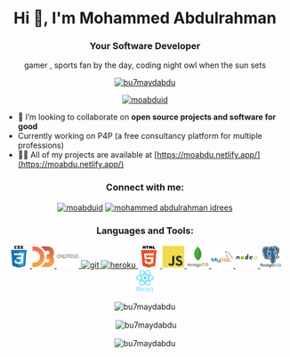 <h1 align="center">Hi 👋, I'm Mohammed Abdulrahman</h1>
<h3 align="center">Your Software Developer</h3>
<p align="center">gamer , sports fan by the day,
coding night owl when the sun sets</p>

<p align="center"> <a href="https://github.com/ryo-ma/github-profile-trophy"><img src="https://github-profile-trophy.vercel.app/?username=bu7maydabdu" alt="bu7maydabdu" /></a> </p>

<p align="center"> <a href="https://twitter.com/moabduid" target="blank"><img src="https://img.shields.io/twitter/follow/moabduid?logo=twitter&style=for-the-badge" alt="moabduid" /></a> </p>


- 👯 I’m looking to collaborate on **open source projects and software for good**
- Currently working on P4P (a free consultancy platform for multiple professions)
- 👨‍💻 All of my projects are available at [https://moabdu.netlify.app/](https://moabdu.netlify.app/)


<!-- - 📄 Know about my experiences [https://docs.google.com/document/d/1rwXJi81U75puKjoWVsdK39pHEi--Wpzl/edit](https://docs.google.com/document/d/1rwXJi81U75puKjoWVsdK39pHEi--Wpzl/edit) -->

<h3 align="center">Connect with me:</h3>
<p align="center">
<a href="https://twitter.com/moabduid" target="blank"><img align="center" src="https://raw.githubusercontent.com/rahuldkjain/github-profile-readme-generator/master/src/images/icons/Social/twitter.svg" alt="moabduid" height="30" width="40" /></a>
<a href="https://www.linkedin.com/in/mohammed-abdulrahman-idrees-1877b11b8/?locale=en_US" target="blank"><img align="center" src="https://raw.githubusercontent.com/rahuldkjain/github-profile-readme-generator/master/src/images/icons/Social/linked-in-alt.svg" alt="mohammed abdulrahman idrees" height="30" width="40" /></a>
</p>

<h3 align="center">Languages and Tools:</h3>
<p align="center"> <a href="https://www.w3schools.com/css/" target="_blank" rel="noreferrer"> <img src="https://raw.githubusercontent.com/devicons/devicon/master/icons/css3/css3-original-wordmark.svg" alt="css3" width="40" height="40"/> </a> <a href="https://d3js.org/" target="_blank" rel="noreferrer"> <img src="https://raw.githubusercontent.com/devicons/devicon/master/icons/d3js/d3js-original.svg" alt="d3js" width="40" height="40"/> </a> <a href="https://expressjs.com" target="_blank" rel="noreferrer"> <img src="https://raw.githubusercontent.com/devicons/devicon/master/icons/express/express-original-wordmark.svg" alt="express" width="40" height="40"/> </a>  <a href="https://git-scm.com/" target="_blank" rel="noreferrer"> <img src="https://www.vectorlogo.zone/logos/git-scm/git-scm-icon.svg" alt="git" width="40" height="40"/> </a> <a href="https://heroku.com" target="_blank" rel="noreferrer"> <img src="https://www.vectorlogo.zone/logos/heroku/heroku-icon.svg" alt="heroku" width="40" height="40"/> </a> <a href="https://www.w3.org/html/" target="_blank" rel="noreferrer"> <img src="https://raw.githubusercontent.com/devicons/devicon/master/icons/html5/html5-original-wordmark.svg" alt="html5" width="40" height="40"/> </a> <a href="https://developer.mozilla.org/en-US/docs/Web/JavaScript" target="_blank" rel="noreferrer"> <img src="https://raw.githubusercontent.com/devicons/devicon/master/icons/javascript/javascript-original.svg" alt="javascript" width="40" height="40"/> </a> <a href="https://www.mongodb.com/" target="_blank" rel="noreferrer"> <img src="https://raw.githubusercontent.com/devicons/devicon/master/icons/mongodb/mongodb-original-wordmark.svg" alt="mongodb" width="40" height="40"/> </a> <a href="https://www.mysql.com/" target="_blank" rel="noreferrer"> <img src="https://raw.githubusercontent.com/devicons/devicon/master/icons/mysql/mysql-original-wordmark.svg" alt="mysql" width="40" height="40"/> </a> <a href="https://nodejs.org" target="_blank" rel="noreferrer"> <img src="https://raw.githubusercontent.com/devicons/devicon/master/icons/nodejs/nodejs-original-wordmark.svg" alt="nodejs" width="40" height="40"/> </a> <a href="https://www.postgresql.org" target="_blank" rel="noreferrer"> <img src="https://raw.githubusercontent.com/devicons/devicon/master/icons/postgresql/postgresql-original-wordmark.svg" alt="postgresql" width="40" height="40"/> </a> <a href="https://reactjs.org/" target="_blank" rel="noreferrer"> <img src="https://raw.githubusercontent.com/devicons/devicon/master/icons/react/react-original-wordmark.svg" alt="react" width="40" height="40"/> </a> </p>

<p align="center"><img align="center" src="https://github-readme-stats.vercel.app/api/top-langs?username=bu7maydabdu&show_icons=true&locale=en&layout=compact" alt="bu7maydabdu" /></p>

<p align="center">&nbsp;<img align="center" src="https://github-readme-stats.vercel.app/api?username=bu7maydabdu&show_icons=true&locale=en" alt="bu7maydabdu" /></p>

<p align="center"><img align="center" src="https://github-readme-streak-stats.herokuapp.com/?user=bu7maydabdu&" alt="bu7maydabdu" /></p>

